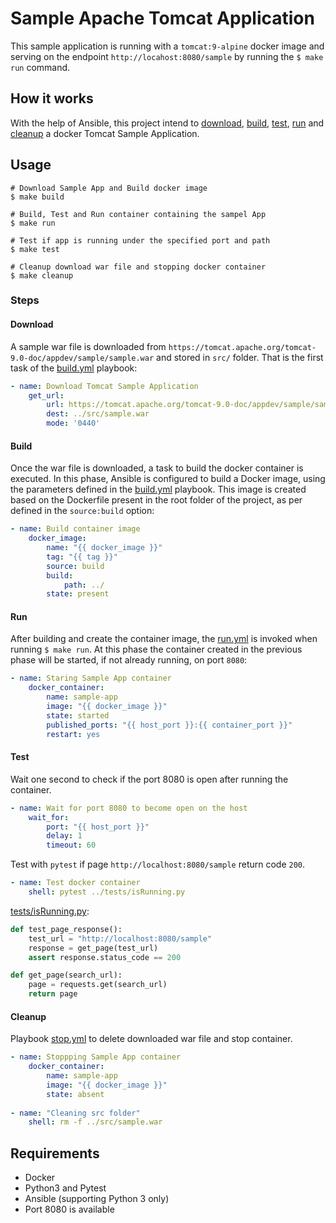 # Sample Apache Tomcat Application 

This sample application is running with a `tomcat:9-alpine` docker image and serving on the endpoint `http://locahost:8080/sample` by running the `$ make run` command.

## How it works

With the help of Ansible, this project intend to [download](#download), [build](#build), [test](#test), 
[run](#run) and [cleanup](#cleanup) a docker Tomcat Sample Application.

## Usage
```
# Download Sample App and Build docker image
$ make build

# Build, Test and Run container containing the sampel App 
$ make run

# Test if app is running under the specified port and path
$ make test

# Cleanup download war file and stopping docker container
$ make cleanup
```
### Steps

#### Download

A sample war file is downloaded from `https://tomcat.apache.org/tomcat-9.0-doc/appdev/sample/sample.war` and stored in `src/` folder. That is the first task of the [build.yml](playbooks/build.yml) playbook:

```yaml
- name: Download Tomcat Sample Application
    get_url:
        url: https://tomcat.apache.org/tomcat-9.0-doc/appdev/sample/sample.war
        dest: ../src/sample.war
        mode: '0440'
```

#### Build

Once the war file  is downloaded, a task to build the docker container is executed. In this phase, Ansible is configured to build a Docker image, using the parameters defined in the [build.yml](playbooks/build.yml) playbook. This image is created based on the Dockerfile present in the root folder of the project, as per defined in the `source:build` option:

```yaml
- name: Build container image
    docker_image:
        name: "{{ docker_image }}"
        tag: "{{ tag }}"
        source: build
        build:
            path: ../
        state: present
```

#### Run

After building and create the container image, the [run.yml](playbooks/run.yml) is invoked when running `$ make run`. At this phase the container created in the previous phase will be started, if not already running, on port `8080`:

```yaml
- name: Staring Sample App container 
    docker_container:
        name: sample-app
        image: "{{ docker_image }}"
        state: started
        published_ports: "{{ host_port }}:{{ container_port }}"
        restart: yes
```

#### Test

Wait one second to check if the port 8080 is open after running the container.

```yaml
- name: Wait for port 8080 to become open on the host
    wait_for:
        port: "{{ host_port }}"
        delay: 1
        timeout: 60
```

Test with `pytest` if page `http://localhost:8080/sample` return code `200`.

```yaml
- name: Test docker container
    shell: pytest ../tests/isRunning.py
```

[tests/isRunning.py](tests/isRunning.py):
```python
def test_page_response():
    test_url = "http://localhost:8080/sample"
    response = get_page(test_url)
    assert response.status_code == 200

def get_page(search_url):
    page = requests.get(search_url)
    return page

```

#### Cleanup

Playbook [stop.yml](#playbooks/stop.yml) to delete downloaded war file and stop container.

```yaml
- name: Stoppping Sample App container 
    docker_container:
        name: sample-app
        image: "{{ docker_image }}"
        state: absent
    
- name: "Cleaning src folder"
    shell: rm -f ../src/sample.war
```

## Requirements

- Docker
- Python3 and Pytest
- Ansible (supporting Python 3 only) 
- Port 8080 is available
